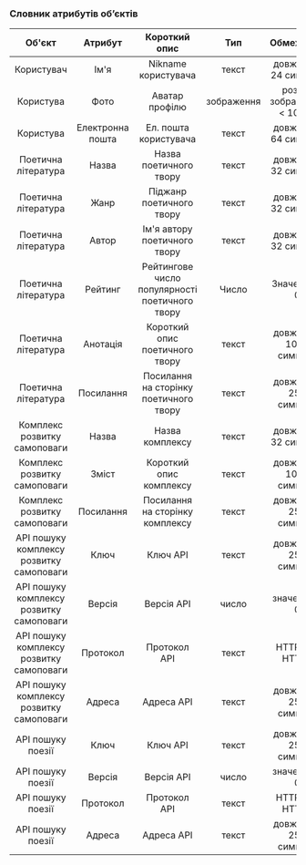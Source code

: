 ### Словник атрибутів об’єктів

| Об'єкт | Атрибут | Короткий опис | Тип | Обмеження |
|:------:|:-------:|:-------------:|:---:|:---------:|
| Користувач | Ім'я | Nikname користувача | текст | довжина < 24 символи |
| Користува | Фото | Аватар профілю | зображення | розмір зображення < 10 МБ |
| Користува | Електронна пошта | Ел. пошта користувача | текст | довжина < 64 символи |
| Поетична література | Назва | Назва поетичного твору | текст | довжина < 32 символи |
| Поетична література | Жанр | Піджанр поетичного твору | текст | довжина < 32 символи |
| Поетична література | Автор | Ім'я автору поетичного твору | текст | довжина < 32 символи |
| Поетична література | Рейтинг | Рейтингове число популярності поетичного твору | Число | Значення > 0 |
| Поетична література | Анотація | Короткий опис поетичного твору | текст | довжина < 1024 символи |
| Поетична література | Посилання | Посилання на сторінку поетичного твору | текст | довжина < 256 символи |
| Комплекс розвитку самоповаги | Назва | Назва комплексу | текст | довжина < 32 символи |
| Комплекс розвитку самоповаги | Зміст | Короткий опис комплексу | текст | довжина < 1024 символи |
| Комплекс розвитку самоповаги | Посилання | Посилання на сторінку комплексу | текст | довжина < 256 символи |
| API пошуку комплексу розвитку самоповаги | Ключ | Ключ API | текст | довжина < 256 символи |
| API пошуку комплексу розвитку самоповаги | Версія | Версія API | число | значення > 0 |
| API пошуку комплексу розвитку самоповаги | Протокол | Протокол API | текст | HTTP або HTTPS |
| API пошуку комплексу розвитку самоповаги | Адреса | Адреса API | текст | довжина < 256 символи |
| API пошуку поезії | Ключ | Ключ API | текст | довжина < 256 символи |
| API пошуку поезії | Версія | Версія API | число | значення > 0 |
| API пошуку поезії | Протокол | Протокол API | текст | HTTP або HTTPS |
| API пошуку поезії | Адреса | Адреса API | текст | довжина < 256 символи |